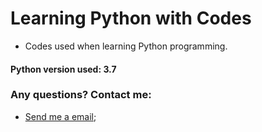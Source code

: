 # Learning Python with Codes
 
 - Codes used when learning Python programming.

#### Python version used: 3.7

### Any questions? Contact me:
- [Send me a email](mailto:alyssonmachado388@gmail.com);
